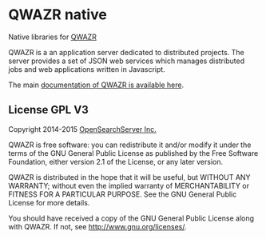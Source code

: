 QWAZR native
===========

Native libraries for [QWAZR](https://www.qwazr.com)

QWAZR is a an application server dedicated to distributed projects. The server provides a set of JSON web services which manages distributed jobs and web applications written in Javascript.

The main [documentation of QWAZR is available here](https://github.com/qwazr/QWAZR/wiki).

License GPL V3
--------------

Copyright 2014-2015 [OpenSearchServer Inc.](http://www.opensearchserver.com)

QWAZR is free software: you can redistribute it and/or modify it under the
terms of the GNU General Public License as published by the Free Software
Foundation, either version 2.1 of the License, or any later version.

QWAZR is distributed in the hope that it will be useful,
but WITHOUT ANY WARRANTY; without even the implied warranty of
MERCHANTABILITY or FITNESS FOR A PARTICULAR PURPOSE.  See the
GNU General Public License for more details.

You should have received a copy of the GNU General Public License
along with QWAZR. 
If not, see <http://www.gnu.org/licenses/>.